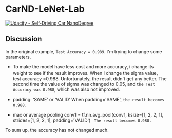 # CarND-LeNet-Lab
[![Udacity - Self-Driving Car NanoDegree](https://s3.amazonaws.com/udacity-sdc/github/shield-carnd.svg)](http://www.udacity.com/drive)


## Discussion
In the original example, `Test Accuracy = 0.989`. I'm trying to change some parameters.

* To make the model have less cost and more accuracy, i change its weight to see if the result improves. When I change the sigma value，test accuracy =0.988. Unfortunately, the result didn't get any better. The second time the value of sigma was changed to 0.05, and `the Test Accuracy was 0.988`, which was also not improved.

* padding: ‘SAME’ or ‘VALID’
 When padding='SAME', `the result becomes 0.988`.
 
 * max or average pooling
 conv1 = tf.nn.avg_pool(conv1, ksize=[1, 2, 2, 1], strides=[1, 2, 2, 1], padding='VALID')
` The result becomes 0.988.`

To sum up, the accuracy has not changed much.
